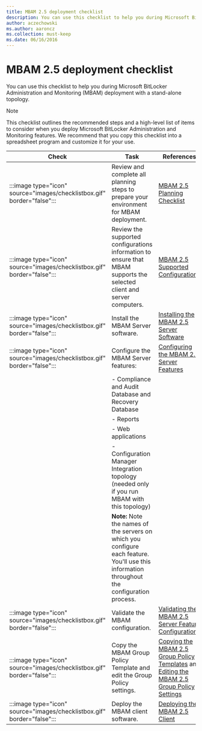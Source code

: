 ```yaml
---
title: MBAM 2.5 deployment checklist
description: You can use this checklist to help you during Microsoft BitLocker Administration and Monitoring (MBAM) deployment with a stand-alone topology.
author: aczechowski
ms.author: aaroncz
ms.collection: must-keep
ms.date: 06/16/2016
---
```


# MBAM 2.5 deployment checklist

You can use this checklist to help you during Microsoft BitLocker Administration and Monitoring (MBAM) deployment with a stand-alone topology.

> [!NOTE]
> This checklist outlines the recommended steps and a high-level list of items to consider when you deploy Microsoft BitLocker Administration and Monitoring features. We recommend that you copy this checklist into a spreadsheet program and customize it for your use.

|Check| Task | References | Notes |
|--|--|--|--|
| :::image type="icon" source="images/checklistbox.gif" border="false"::: | Review and complete all planning steps to prepare your environment for MBAM deployment. | [MBAM 2.5 Planning Checklist](mbam-25-planning-checklist.md) |  |
| :::image type="icon" source="images/checklistbox.gif" border="false"::: | Review the supported configurations information to ensure that MBAM supports the selected client and server computers. | [MBAM 2.5 Supported Configurations](mbam-25-supported-configurations.md) |  |
| :::image type="icon" source="images/checklistbox.gif" border="false"::: | Install the MBAM Server software. | [Installing the MBAM 2.5 Server Software](installing-the-mbam-25-server-software.md) |  |
| :::image type="icon" source="images/checklistbox.gif" border="false"::: | Configure the MBAM Server features: | [Configuring the MBAM 2.5 Server Features](configuring-the-mbam-25-server-features.md) |  |
|  | - Compliance and Audit Database and Recovery Database |  |  |
|  | - Reports |  |  |
|  | - Web applications |  |  |
|  | - Configuration Manager Integration topology (needed only if you run MBAM with this topology) |  |  |
|  | **Note:** Note the names of the servers on which you configure each feature. You'll use this information throughout the configuration process. |  |  |
| :::image type="icon" source="images/checklistbox.gif" border="false"::: | Validate the MBAM configuration. | [Validating the MBAM 2.5 Server Feature Configuration](validating-the-mbam-25-server-feature-configuration.md) |  |
| :::image type="icon" source="images/checklistbox.gif" border="false"::: | Copy the MBAM Group Policy Template and edit the Group Policy settings. | [Copying the MBAM 2.5 Group Policy Templates](copying-the-mbam-25-group-policy-templates.md) and [Editing the MBAM 2.5 Group Policy Settings](editing-the-mbam-25-group-policy-settings.md) |  |
| :::image type="icon" source="images/checklistbox.gif" border="false"::: | Deploy the MBAM client software. | [Deploying the MBAM 2.5 Client](deploying-the-mbam-25-client.md) |  |
